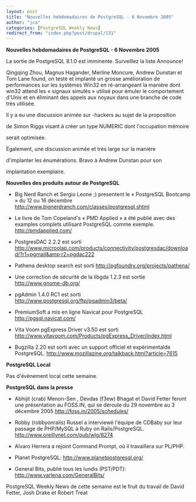 ```yaml
---
layout: post
title: "Nouvelles hebdomadaires de PostgreSQL - 6 Novembre 2005"
author: "jca"
categories: [PostgreSQL Weekly News]
redirect_from: "index.php?post/drupal/131"
---
```



<p><strong>Nouvelles hebdomadaires de PostgreSQL - 6 Novembre 2005</strong></p>

<p>

La sortie de PostgreSQL 8.1.0 est imminente.  Surveillez la liste Announce! </p>

<p>

Qingqing Zhou, Magnus Hagander, Merline Moncure, Andrew Dunstan et Tom Lane found, on testé et implanté un grosse amélioration de performances sur les systèmes Win32 en ré-arrangeant la manière dont win32 attend les « signaux simulés » utilisé pour émuler le comportement d'Unix et en éliminant des appels aux noyaux dans une branche de code très utilisée. </p>

<p>Il y a eu une discussion animée sur -hackers au sujet de la proposition

de Simon Riggs visant à créer un type NUMERIC dont l'occupation mémoire

serait optimisée.

</p>

<p>

Également, une discussion animée et très large sur la manière

d'implanter les énumérations. Bravo à Andrew Dunstan pour son

implantation exemplaire. </p>

<!--more-->


<strong>Nouvelles des produits autour de PostgreSQL</strong>

<ul>

<li>

Big Nerd Ranch et Sergio Leone  ;)  presentent le « PostgreSQL Bootcamp » du 12 ou 16 décembre <a target="_blank" href="http://www.bignerdranch.com/classes/postgresql.shtml">http://www.bignerdranch.com/classes/postgresql.shtml</a>

</li>

<li>

Le livre de Tom Copeland's « PMD Applied » a été publié avec des examples complets utilisant PostgreSQL comme exemple.  <a target="_blank" href="http://pmdapplied.com/">http://pmdapplied.com/</a>

</li>

<li>

PostgresDAC 2.2.2 est sorti  <a target="_blank" href="http://www.microolap.com/products/connectivity/postgresdac/download/?r1=pgmail&amp;r2=pgdac222">http://www.microolap.com/products/connectivity/postgresdac/download/?r1=pgmail&amp;r2=pgdac222</a>

</li>

<li>

Pathena desktop search est sorti  <a target="_blank" href="http://pgfoundry.org/projects/pathena/">http://pgfoundry.org/projects/pathena/</a>

</li>

<li>

Une correction de sécurité de la libgda 1.2.3 est sortie  <a target="_blank" href="http://www.gnome-db.org/">http://www.gnome-db.org/</a>

</li>

<li>

pgAdmin 1.4.0 RC1 est sorti  <a target="_blank" href="http://www.postgresql.org/ftp/pgadmin3/beta/">http://www.postgresql.org/ftp/pgadmin3/beta/</a>

</li>

<li>

PremiumSoft a mis en ligne Navicat pour PostgreSQL  <a target="_blank" href="http://pgsql.navicat.com/">http://pgsql.navicat.com/</a>

</li>

<li>

Vita Voom pgExpress Driver v3.50 est sorti  <a target="_blank" href="http://www.vitavoom.com/Products/pgExpress_Driver/index.html">http://www.vitavoom.com/Products/pgExpress_Driver/index.html</a>

</li>

<li>

Bugzilla 2.20 est sorti avec un support officiel et expérimentalde PostgreSQL.  <a target="_blank" href="http://www.mozillazine.org/talkback.html?article=7615">http://www.mozillazine.org/talkback.html?article=7615</a>

</li>

</ul>

<p><strong>PostgreSQL Local</strong></p>

<p>

Pas d'évènement local cette semaine. </p>

<p><strong>PostgreSQL dans la presse</strong></p>

<ul>

<li>

Abhijit (crab) Menon-Sen , Devdas (f3ew) Bhagat et David Fetter feront une présentation au FOSS.IN, qui se déroule du 29 novembre au 3 décembre 2005  <a target="_blank" href="http://foss.in/2005/schedules/">http://foss.in/2005/schedules/</a>

</li>

<li>

Robby (robbyonrails) Russel a interviewé l'équipe de CDBaby sur leur passage de  PHP/MySQL à Ruby on Rails/PostgreSQL.  <a target="_blank" href="http://www.oreillynet.com/pub/wlg/8274">http://www.oreillynet.com/pub/wlg/8274</a>

</li>

<li>

Alvaro Herrera a rejoint Command Prompt, où il travaillera sur PL/PHP. </li>

<li>Planet PostgreSQL:  <a target="_blank" href="http://www.planetpostgresql.org/">http://www.planetpostgresql.org/</a> </li>

<li>

General Bits, publié tous les lundis (PST/PDT):  <a target="_blank" href="http://www.varlena.com/GeneralBits/">http://www.varlena.com/GeneralBits/</a>

</li>

</ul>

<p>

PostgreSQL Weekly News de cette semaine est le fruit du travail de David Fetter, Josh Drake et Robert Treat

</p>